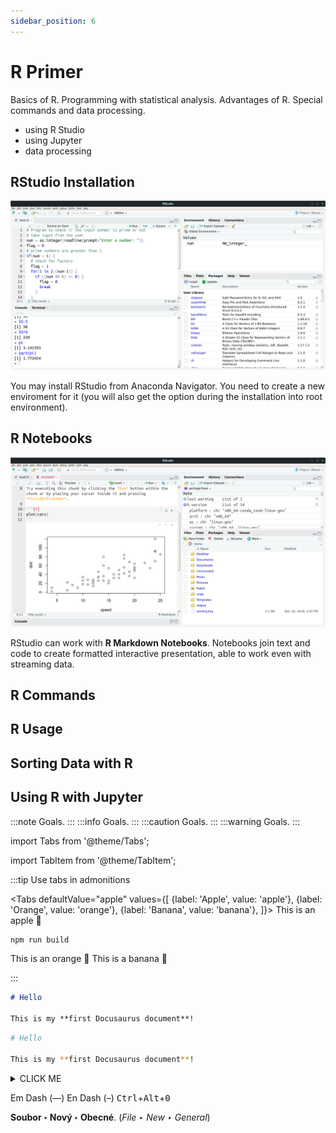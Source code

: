 ```yaml
---
sidebar_position: 6
---
```


# R Primer
Basics of R. Programming with statistical analysis. Advantages of R. Special commands and data processing.
- using R Studio
- using Jupyter
- data processing
## RStudio Installation

![image](./images/rstudio.png)

You may install RStudio from Anaconda Navigator. You need to create a new enviroment for it (you will also get the option during the installation into root environment).

## R Notebooks
![image](./images/rnotebook.png)

RStudio can work with **R Markdown Notebooks**. Notebooks join text and code to create formatted interactive presentation, able to work even with streaming data.

## R Commands

## R Usage

## Sorting Data with R

## Using R with Jupyter

:::note
Goals.
:::
:::info
Goals.
:::
:::caution
Goals.
:::
:::warning
Goals.
:::

import Tabs from '@theme/Tabs';

import TabItem from '@theme/TabItem';

:::tip Use tabs in admonitions

<Tabs
  defaultValue="apple"
  values={[
    {label: 'Apple', value: 'apple'},
    {label: 'Orange', value: 'orange'},
    {label: 'Banana', value: 'banana'},
  ]}>
  <TabItem value="apple">This is an apple 🍎

  ```bash
  npm run build
  ```
  </TabItem>
  <TabItem value="orange">This is an orange 🍊</TabItem>
  <TabItem value="banana">This is a banana 🍌</TabItem>
</Tabs>

:::

```md title="docs/hello.md"
# Hello

This is my **first Docusaurus document**!
```

```bash
# Hello

This is my **first Docusaurus document**!
```

<details><summary>CLICK ME</summary>
<p>

#### yes, even hidden code blocks!
chaptertest

```python
print("hello world!")
```

</p>
</details>

Em Dash (—) En Dash (–)
<kbd>Ctrl</kbd>+<kbd>Alt</kbd>+<kbd>0</kbd>

**Soubor ‣ Nový ‣ Obecné**. (*File ‣ New ‣ General*)
